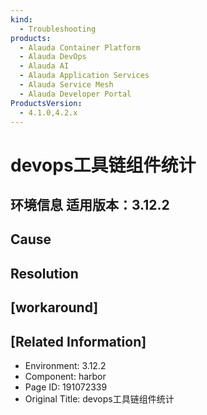 ```yaml
---
kind:
  - Troubleshooting
products:
  - Alauda Container Platform
  - Alauda DevOps
  - Alauda AI
  - Alauda Application Services
  - Alauda Service Mesh
  - Alauda Developer Portal
ProductsVersion:
  - 4.1.0,4.2.x
---
```

<!-- A type of document that involves encountering a fault, diagnosing it, performing root cause analysis, and providing solutions. -->

# devops工具链组件统计

## 环境信息 适用版本：3.12.2

## Cause

## Resolution

## [workaround]

## [Related Information]
- Environment: 3.12.2
- Component: harbor
- Page ID: 191072339
- Original Title: devops工具链组件统计
